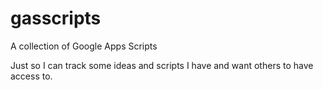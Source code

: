 # gasscripts
A collection of Google Apps Scripts

Just so I can track some ideas and scripts I have and want others to have access to.
